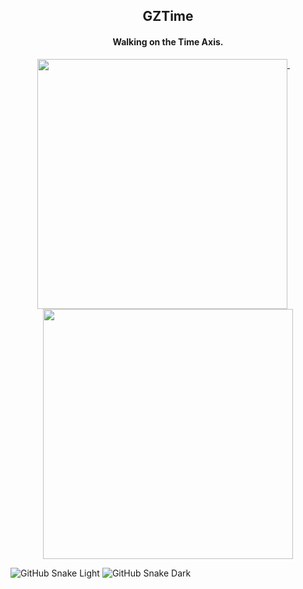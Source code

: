 <h2 align="center"> GZTime </h2>

<h4 align="center">Walking on the Time Axis.</h4>

<p align="center">
  <a href="#">
    <img width="400" align="top" src="https://gist.githubusercontent.com/GZTimeWalker/7b91e5c1e018c9e35d38669d2fbd6e97/raw/github-metrics.svg" />
  </a>
  &emsp;
  <a href="#">
    <img width="400" align="top" src="https://gist.githubusercontent.com/GZTimeWalker/b688af797a7cf82ab466dacd7bc10d0d/raw/github-metrics.svg" />
  </a>
</p>

![GitHub Snake Light](https://gist.githubusercontent.com/GZTimeWalker/62c190858bed9a108ce5811f715d2e55/raw/github-snake.svg#gh-light-mode-only)
![GitHub Snake Dark](https://gist.githubusercontent.com/GZTimeWalker/62c190858bed9a108ce5811f715d2e55/raw/github-snake-dark.svg#gh-dark-mode-only)
